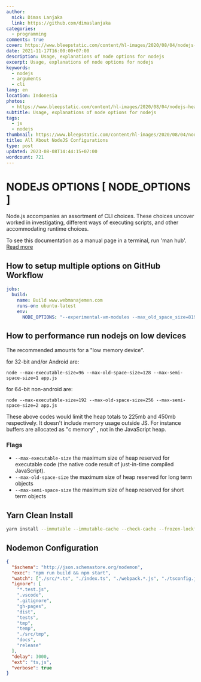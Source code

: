 ```yaml
---
author:
  nick: Dimas Lanjaka
  link: https://github.com/dimaslanjaka
categories:
  - programming
comments: true
cover: https://www.bleepstatic.com/content/hl-images/2020/08/04/nodejs-header.jpg
date: 2021-11-17T16:00:00+07:00
description: Usage, explanations of node options for nodejs
excerpt: Usage, explanations of node options for nodejs
keywords:
  - nodejs
  - arguments
  - cli
lang: en
location: Indonesia
photos:
  - https://www.bleepstatic.com/content/hl-images/2020/08/04/nodejs-header.jpg
subtitle: Usage, explanations of node options for nodejs
tags:
  - js
  - nodejs
thumbnail: https://www.bleepstatic.com/content/hl-images/2020/08/04/nodejs-header.jpg
title: All About NodeJS Configurations
type: post
updated: 2023-08-08T14:44:15+07:00
wordcount: 721
---
```


# NODEJS OPTIONS [ NODE_OPTIONS ]

Node.js accompanies an assortment of CLI choices. These choices uncover worked in investigating, different ways of executing scripts, and other accommodating runtime choices.

To see this documentation as a manual page in a terminal, run 'man hub'. [Read more](https://nodejs.org/api/cli.html)

## How to setup multiple options on GitHub Workflow
```yaml
jobs:
  build:
    name: Build www.webmanajemen.com
    runs-on: ubuntu-latest
    env:
      NODE_OPTIONS: "--experimental-vm-modules --max_old_space_size=8192"
```

## How to performance run nodejs on low devices
The recommended amounts for a "low memory device".

for 32-bit and/or Android are:
```shell
node --max-executable-size=96 --max-old-space-size=128 --max-semi-space-size=1 app.js
```
for 64-bit non-android are:
```shell
node --max-executable-size=192 --max-old-space-size=256 --max-semi-space-size=2 app.js
```
These above codes would limit the heap totals to 225mb and 450mb respectively. It doesn't include memory usage outside JS. For instance buffers are allocated as "c memory" , not in the JavaScript heap.

### Flags
- `--max-executable-size` the maximum size of heap reserved for executable code (the native code result of just-in-time compiled JavaScript).
- `--max-old-space-size` the maximum size of heap reserved for long term objects
- `--max-semi-space-size` the maximum size of heap reserved for short term objects

## Yarn Clean Install

```bash
yarn install --immutable --immutable-cache --check-cache --frozen-lockfile --check-files
```

## Nodemon Configuration

```json
{
  "$schema": "http://json.schemastore.org/nodemon",
  "exec": "npm run build && npm start",
  "watch": ["./src/*.ts", "./index.ts", "./webpack.*.js", "./tsconfig.json", "./package.json"],
  "ignore": [
    "*.test.js",
    ".vscode",
    ".gitignore",
    "gh-pages",
    "dist",
    "tests",
    "tmp",
    "temp",
    "./src/tmp",
    "docs",
    "release"
  ],
  "delay": 3000,
  "ext": "ts,js",
  "verbose": true
}
```
